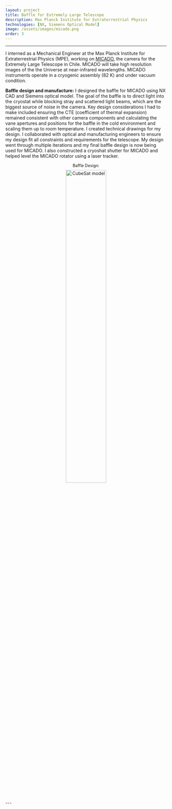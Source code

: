 ```yaml
---
layout: project
title: Baffle for Extremely Large Telescope
description: Max Planck Institute for Extraterrestrial Physics
technologies: [NX, Siemens Optical Model]
image: /assets/images/micado.png
order: 3
---
```

---



I interned as a Mechanical Engineer at the Max Planck Institute for Extraterrestrial Physics (MPE), working on <a href="https://www.mpe.mpg.de/ir/micado" class="no-underline-link"> MICADO</a>, the camera for the Extremely Large Telescope in Chile. MICADO will take high resolution images of the the Universe at near-infrared wavelengths. MICADO instruments operate in a cryogenic assembly (82 K) and under vacuum condition. 


**Baffle design and manufacture:** I designed the baffle for MICADO using NX CAD and Siemens optical model. The goal of the baffle is to direct light into the cryostat while blocking stray and scattered light beams, which are the biggest source of noise in the camera. Key design considerations I had to make included ensuring the CTE (coefficient of thermal expansion) remained consistent with other camera components and calculating the vane apertures and positions for the baffle in the cold environment and scaling them up to room temperature. I created technical drawings for my design. I collaborated with optical and manufacturing engineers to ensure my design fit all constraints and requirements for the telescope. My design went through multiple iterations and my final baffle design is now being used for MICADO. I also constructed a cryoshat shutter for MICADO and helped level the MICADO rotator using a laser tracker. 

<figure style="text-align:center; margin: 1em 0;">
  <figcaption style="font-size:0.9em; margin-bottom: 0.5em;">Baffle Design:</figcaption>
  <img src="{{ '/assets/images/baffle.png' | relative_url }}" alt="CubeSat model" style="width:50%; display:inline-block;">
</figure>
---

